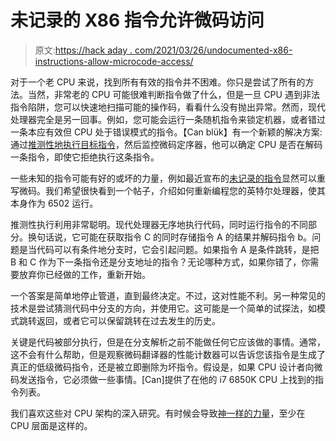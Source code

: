 # 未记录的 X86 指令允许微码访问

> 原文:[https://hack aday . com/2021/03/26/undocumented-x86-instructions-allow-microcode-access/](https://hackaday.com/2021/03/26/undocumented-x86-instructions-allow-microcode-access/)

对于一个老 CPU 来说，找到所有有效的指令并不困难。你只是尝试了所有的方法。当然，非常老的 CPU 可能很难判断指令做了什么，但是一旦 CPU 遇到非法指令陷阱，您可以快速地扫描可能的操作码，看看什么没有抛出异常。然而，现代处理器完全是另一回事。例如，您可能会运行一条随机指令来锁定机器，或者错过一条本应有效但 CPU 处于错误模式的指令。【Can blük】有一个新颖的解决方案:通过[推测性地执行目标指令](https://blog.can.ac/2021/03/22/speculating-x86-64-isa-with-one-weird-trick/)，然后监控微码定序器，他可以确定 CPU 是否在解码一条指令，即使它拒绝执行这条指令。

一些未知的指令可能有好的或坏的力量，例如最近宣布的[未记录的指令](https://twitter.com/_markel___/status/1373059797155778562)显然可以重写微码。我们希望很快看到一个帖子，介绍如何重新编程您的英特尔处理器，使其本身作为 6502 运行。

推测性执行利用非常聪明。现代处理器无序地执行代码，同时运行指令的不同部分。换句话说，它可能在获取指令 C 的同时存储指令 A 的结果并解码指令 b。问题是当代码可以有条件地分支时，它会引起问题。如果指令 A 是条件跳转，是把 B 和 C 作为下一条指令还是分支地址的指令？无论哪种方式，如果你错了，你需要放弃你已经做的工作，重新开始。

一个答案是简单地停止管道，直到最终决定。不过，这对性能不利。另一种常见的技术是尝试猜测代码中分支的方向，并使用它。这可能是一个简单的试探法，如模式跳转返回，或者它可以保留跳转在过去发生的历史。

关键是代码被部分执行，但是在分支解析之前不能做任何它应该做的事情。通常，这不会有什么帮助，但是观察微码翻译器的性能计数器可以告诉您该指令是生成了真正的低级微码指令，还是被立即删除为坏指令。假设是，如果 CPU 设计者向微码发送指令，它必须做一些事情。[Can]提供了在他的 i7 6850K CPU 上找到的指令列表。

我们喜欢这些对 CPU 架构的深入研究。有时候会导致[神一样的力量](https://hackaday.com/2019/02/03/unlocking-god-mode-on-x86-processors/)，至少在 CPU 层面是这样的。